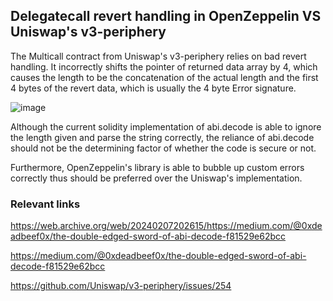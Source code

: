 ## Delegatecall revert handling in OpenZeppelin VS Uniswap's v3-periphery

The Multicall contract from Uniswap's v3-periphery relies on bad revert handling. It incorrectly shifts the pointer of returned data array by 4, which causes the length to be the concatenation of the actual length and the first 4 bytes of the revert data, which is usually the 4 byte Error signature.

![image](https://github.com/penandlim/delegatecall-comparison/assets/4276174/1d057d3d-78d6-4739-b2fd-89564602ac02)


Although the current solidity implementation of abi.decode is able to ignore the length given and parse the string correctly, the reliance of abi.decode should not be the determining factor of whether the code is secure or not.

Furthermore, OpenZeppelin's library is able to bubble up custom errors correctly thus should be preferred over the Uniswap's implementation.

### Relevant links

https://web.archive.org/web/20240207202615/https://medium.com/@0xdeadbeef0x/the-double-edged-sword-of-abi-decode-f81529e62bcc

https://medium.com/@0xdeadbeef0x/the-double-edged-sword-of-abi-decode-f81529e62bcc

https://github.com/Uniswap/v3-periphery/issues/254
